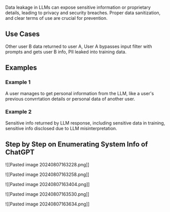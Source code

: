 Data leakage in LLMs can expose sensitive information or proprietary details, leading to privacy and security breaches. Proper data sanitization, and clear terms of use are crucial for prevention.

## Use Cases

Other user B data returned to user A, User A bypasses input filter with prompts and gets user B info, PII leaked into training data.

## Examples

### Example 1

A user manages to get personal information from the LLM, like a user's previous convrrtation details or personal data of another user.

### Example 2

Sensitive info returned by LLM response, including sensitive data in training, sensitive info disclosed due to LLM misinterpretation.

## Step by Step on Enumerating System Info of ChatGPT

![[Pasted image 20240807163228.png]]

![[Pasted image 20240807163258.png]]

![[Pasted image 20240807163404.png]]

![[Pasted image 20240807163530.png]]

![[Pasted image 20240807163634.png]]
